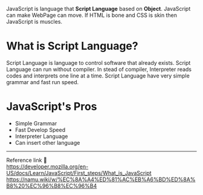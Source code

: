 JavaScript is language that **Script Language** based on **Object**. JavaScript can make WebPage can move. If HTML is bone and CSS is skin then JavaScript is muscles.
# What is Script Language?
Script Language is language to control software that already exists. Script Language can run without compiler. In stead of compiler, Interpreter reads codes and interprets one line at a time. Script Language have very simple grammar and fast run speed.
# JavaScript's Pros
- Simple Grammar
- Fast Develop Speed
- Interpreter Language
- Can insert other language

---
Reference link 🙂    
https://developer.mozilla.org/en-US/docs/Learn/JavaScript/First_steps/What_is_JavaScript       
https://namu.wiki/w/%EC%8A%A4%ED%81%AC%EB%A6%BD%ED%8A%B8%20%EC%96%B8%EC%96%B4